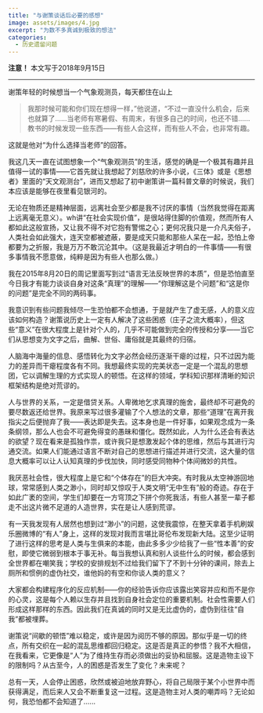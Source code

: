 ```yaml
---
title: "与谢策谈话后必要的感想"
image: assets/images/4.jpg
excerpt: "为数不多真诚到极致的想法"
categories:
  - 历史遗留问题
---
```


**注意！** 本文写于2018年9月15日

---

   谢策年轻的时候想当一个气象观测员，每天都住在山上
  >我那时候可能和你们现在想得一样，”他说道，“不过一直没什么机会，后来也就算了......当老师有寒暑假、有周末，有很多自己的时间，也还不错......教书的时候发现一些东西——有些人会这样，而有些人不会，也非常有趣。

  这就是他对“为什么选择当老师”的回答。

  我这几天一直在试图想象一个“气象观测员”的生活，感觉的确是一个极其有趣并且值得一试的事情——它首先就让我想起了刘慈欣的许多小说，《三体》或是《思想者》里面的“天文观测台”，进而又想起了初中谢策讲一篇科普文章的时候说，我们本应该是能够在夜里看见银河的。

  无论在物质还是精神层面，远离社会至少都是我不讨厌的事情（当然我觉得在距离上远离毫无意义）。wh讲“在社会实现价值”，是很站得住脚的价值观，然而所有人都如此这般宣扬，又让我不得不对它抱有警惕之心；更何况我只是一介凡夫俗子，人类社会如此强大，连天空都被遮蔽，要是成天只能和那些人呆在一起，恐怕上帝都要为之折服，我是万万不敢沉沦其中。（这是我最近才明白的一件事情——有很多事情我不愿意做，纯粹是因为有些人也那么做。）

  我在2015年8月20日的周记里面写到过“语言无法反映世界的本质”，但是恐怕直至今日我才有能力谈谈自身对这条“真理”的理解——“你理解这是个问题”和“这是你的问题”是完全不同的两码事。

  我意识到有些问题我倾尽一生恐怕都不会想通，于是就产生了虚无感，人的意义应该如何构造？谢策说历史上一定有人解决了这些困惑（庄子之流大概率），但这些“意义”在很大程度上是针对个人的，几乎不可能做到完全的传授和分享——当它们从思想变为文字之后，曲解、世俗、庸俗就是其最终的归宿。

  人脑海中海量的信息、感悟转化为文字必然会经历逐渐干瘪的过程，只不过因为能力的差异而干瘪程度各有不同。我想最终实现的完美状态一定是一个混乱的思想团，它以调解生理的方式实现人的顿悟。在这样的领域，学科知识那样清晰的知识框架结构是绝对荒谬的。

  人与世界的关系，一定是借贷关系。人卑微地乞求真理的施舍，最终却不可避免的要尽数返还给世界。我原来写过很多灌输了个人想法的文章，那些“道理”在离开我指尖之后便抛弃了我——表达即是失去。这本身也是一件好事，如果观念成为一条条纲领，那么人也会不可避免得变的愚昧和僵化。既然如此，人为什么还会有表达的欲望？现在看来是孤独作祟，或许我只是想激发起个体的思维，然后与其进行沟通交流。如果人们能通过语言不断对自己的思想进行描述并进行交流，这大量的信息大概率可以让人认知真理的步伐加快，同时感受同物种个体间微妙的共性。

  我厌恶社会性，很大程度上是它和“个体存在”的巨大冲突。有时我从太空神游回地球，常常感到人类之渺小，同时却又惊叹于人类文明“无中生有”般的奇迹。存在于如此广袤的空间，学生们却要在一方穹顶之下拼个你死我活，有些人甚至一辈子都走不出这片微不足道的人造世界，实在是让人感到荒谬。

  有一天我发现有人居然也想到过“渺小”的问题，这使我震惊，在整天拿着手机刷娱乐圈微博的“有人”身上，这样的发现对我而言堪比哥伦布发现新大陆。这至少证明了进行这样的思考是人类与生俱来的本能，由此多多少少给我了一些“性本善”的安慰，即使它微弱到根本于事无补。每当我想认真和别人谈些什么的时候，都会感到全世界都在嘲笑我；学校的安排规划不过给我们留下了不到十分钟的课间，除去上厕所和惯例的虚伪社交，谁他妈的有空和你谈人类的意义？

  大家都会构建程序化的反应机制——你的经验告诉你应该露出笑容并应和而不是你的心灵，这是每个人赖以生存并且找到自身社会定位的重要机制。社会性需要人们形成这样那样的东西。因此我们在真诚的同时又是无比虚伪的，虚伪到往往“自我”都被埋葬。

  谢策说“间歇的顿悟”难以稳定，或许是因为阅历不够的原因。那似乎是一切的终点，所有交织在一起的混乱思维都回归稳定。这是否是真正的参悟？我不大相信，在我看来，它更像是“人”为了维持生存而必须做出的妥协和屈服。这是造物主设下的限制吗？从古至今，人的困惑是否发生了变化？未来呢？

  总有一天，人会停止困惑，欣然或被迫地放弃野心，将自己局限于某个小世界中而获得满足，而后来人又会不断重复这一过程。这是造物主对人类的嘲弄吗？无论如何，我恐怕都不会知道了......
